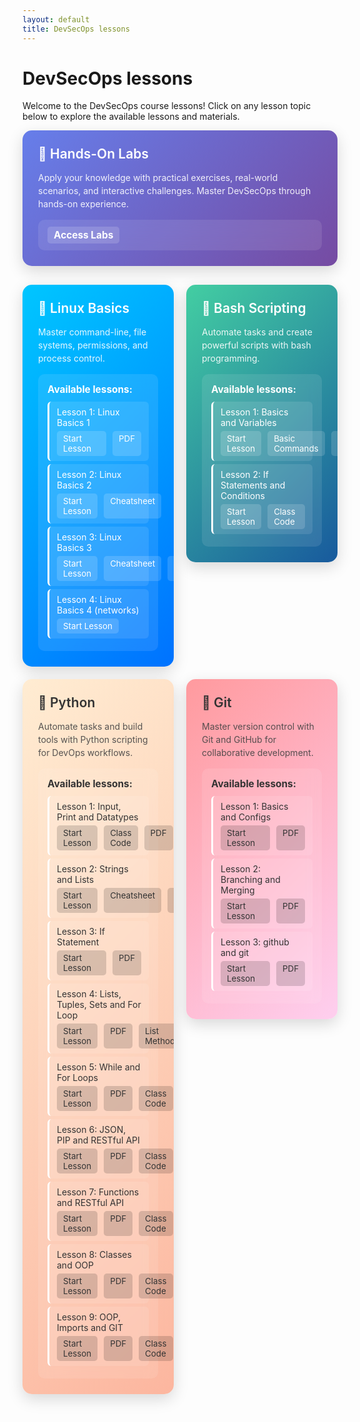 ```yaml
---
layout: default
title: DevSecOps lessons
---
```


# DevSecOps lessons

Welcome to the DevSecOps course lessons! Click on any lesson topic below to explore the available lessons and materials.

<style>
.lesson-container {
    display: grid;
    grid-template-columns: repeat(2, 1fr);
    gap: 20px;
    margin: 30px 0;
    align-items: start;
}
.lesson-card {
    background: linear-gradient(135deg, #00c6ff 0%, #0072ff 100%);
    border-radius: 15px;
    padding: 25px;
    color: white;
    transition: all 0.3s ease;
    box-shadow: 0 8px 25px rgba(0,0,0,0.15);
    position: relative;
    overflow: hidden;
    height: fit-content;
    align-self: start;
}
.lesson-card:hover {
    transform: translateY(-5px);
    box-shadow: 0 15px 35px rgba(0,0,0,0.2);
}
.lesson-card h3 {
    margin: 0 0 15px 0;
    font-size: 1.5em;
    font-weight: 600;
}
.lesson-card p {
    margin: 0;
    opacity: 0.9;
    line-height: 1.5;
}
.lesson-files {
    background: rgba(255,255,255,0.1);
    border-radius: 10px;
    padding: 15px;
    margin-top: 15px;
    backdrop-filter: blur(10px);
}
.lesson-files h4 {
    margin: 0 0 10px 0;
    font-size: 1.1em;
    color: #fff;
}
.file-list {
    list-style: none;
    padding: 0;
    margin: 0;
}
.file-list li {
    padding: 8px 12px;
    margin: 5px 0;
    background: rgba(255,255,255,0.1);
    border-radius: 6px;
    border-left: 3px solid #fff;
    transition: all 0.2s ease;
}
.file-list li:hover {
    background: rgba(255,255,255,0.2);
    transform: translateX(5px);
}
.file-list a {
    color: white;
    text-decoration: none;
    display: block;
}
.file-list a:hover {
    text-decoration: underline;
}
.lesson-links {
    display: flex;
    gap: 10px;
    margin-top: 5px;
}
.btn-link {
    background: rgba(255,255,255,0.15);
    color: #fff;
    padding: 4px 10px;
    border-radius: 5px;
    text-decoration: none;
    font-size: 0.95em;
    transition: background 0.2s;
}
.btn-link:hover {
    background: rgba(255,255,255,0.3);
    text-decoration: underline;
}
</style>

<div class="lesson-card" style="background: linear-gradient(135deg, #667eea 0%, #764ba2 100%);">
  <h3>🔬 Hands-On Labs</h3>
  <p>Apply your knowledge with practical exercises, real-world scenarios, and interactive challenges. Master DevSecOps through hands-on experience.</p>
  <div class="lesson-files">
    <a href="{{ site.baseurl }}/labs/" class="btn-link" style="font-size:1.1em; font-weight:bold;">Access Labs</a>
  </div>
</div>

<div class="lesson-container">

<!-- Linux Basics Card -->
<div class="lesson-card">
  <h3>🐧 Linux Basics</h3>
  <p>Master command-line, file systems, permissions, and process control.</p>
  <div class="lesson-files">
    <h4>Available lessons:</h4>
    <ul class="file-list">
      <li>
        <span>Lesson 1: Linux Basics 1</span>
        <div class="lesson-links">
          <a href="{{ site.baseurl }}/lessons/Linux-basics/01-linux-basics/" class="btn-link">Start Lesson</a>
          <a href="{{ site.baseurl }}/lessons/Linux-basics/01-linux-basics/lesson1.drawio.pdf" class="btn-link">PDF</a>
        </div>
      </li>
      <li>
        <span>Lesson 2: Linux Basics 2</span>
        <div class="lesson-links">
          <a href="{{ site.baseurl }}/lessons/Linux-basics/02-linux-basics/" class="btn-link">Start Lesson</a>
          <a href="{{ site.baseurl }}/lessons/Linux-basics/02-linux-basics/cheatsheet.md" class="btn-link">Cheatsheet</a>
        </div>
      </li>
      <li>
        <span>Lesson 3: Linux Basics 3</span>
        <div class="lesson-links">
          <a href="{{ site.baseurl }}/lessons/Linux-basics/03-linux-basics/" class="btn-link">Start Lesson</a>
          <a href="{{ site.baseurl }}/lessons/Linux-basics/03-linux-basics/cheatsheet.md" class="btn-link">Cheatsheet</a>
          <a href="{{ site.baseurl }}/lessons/Linux-basics/03-linux-basics/lesson3.drawio.pdf" class="btn-link">PDF</a>
        </div>
      </li>
      <li>
        <span>Lesson 4: Linux Basics 4 (networks)</span>
        <div class="lesson-links">
          <a href="{{ site.baseurl }}/lessons/Linux-basics/04-linux-basics/" class="btn-link">Start Lesson</a>
        </div>
      </li>
    </ul>
  </div>
</div>

<!-- Bash Scripting Card -->
<div class="lesson-card" style="background: linear-gradient(135deg, #43cea2 0%, #185a9d 100%);">
  <h3>📜 Bash Scripting</h3>
  <p>Automate tasks and create powerful scripts with bash programming.</p>
  <div class="lesson-files">
    <h4>Available lessons:</h4>
    <ul class="file-list">
      <li>
        <span>Lesson 1: Basics and Variables</span>
        <div class="lesson-links">
          <a href="{{ site.baseurl }}/lessons/Bash-scripting/bash-scripting-1/" class="btn-link">Start Lesson</a>
          <a href="{{ site.baseurl }}/lessons/Bash-scripting/bash-scripting-1/commands.txt" class="btn-link">Basic Commands</a>
          <a href="{{ site.baseurl }}/lessons/Bash-scripting/bash-scripting-1/demo1.sh" class="btn-link">Demo1</a>
        </div>
      </li>
      <li>
        <span>Lesson 2: If Statements and Conditions</span>
        <div class="lesson-links">
          <a href="{{ site.baseurl }}/lessons/Bash-scripting/bash-scripting-1/" class="btn-link">Start Lesson</a>
          <a href="{{ site.baseurl }}/lessons/Bash-scripting/bash-scripting-1/class-code.md" class="btn-link">Class Code</a>
        </div>
      </li>
    </ul>
  </div>
</div>

<!-- Python Card -->
<div class="lesson-card" style="background: linear-gradient(135deg, #ffecd2 0%, #fcb69f 100%); color: #333;">
  <h3 style="color: #333;">🐍 Python</h3>
  <p style="color: #444;">Automate tasks and build tools with Python scripting for DevOps workflows.</p>
  <div class="lesson-files">
    <h4 style="color: #333;">Available lessons:</h4>
    <ul class="file-list">
      <li>
        <span>Lesson 1: Input, Print and Datatypes</span>
        <div class="lesson-links">
          <a href="{{ site.baseurl }}/lessons/Python/05-python-lesson1.py/" class="btn-link" style="background: rgba(0,0,0,0.15); color: #333;">Start Lesson</a>
          <a href="https://github.com/hothaifa96/DevSecOps20/blob/main/lessons/Python/05-python-lesson1.py/class_code.py" class="btn-link" style="background: rgba(0,0,0,0.15); color: #333;">Class Code</a>
          <a href="{{ site.baseurl }}/lessons/Python/05-python-lesson1.py/python1.pdf" class="btn-link" style="background: rgba(0,0,0,0.15); color: #333;">PDF</a>
        </div>
      </li>
      <li>
        <span>Lesson 2: Strings and Lists</span>
        <div class="lesson-links">
          <a href="{{ site.baseurl }}/lessons/Python/06-python-lesson2.py/" class="btn-link" style="background: rgba(0,0,0,0.15); color: #333;">Start Lesson</a>
          <a href="{{ site.baseurl }}/lessons/Python/06-python-lesson2.py/cheatsheet.webp" class="btn-link" style="background: rgba(0,0,0,0.15); color: #333;">Cheatsheet</a>
          <a href="{{ site.baseurl }}/lessons/Python/06-python-lesson2.py/python2.pdf" class="btn-link" style="background: rgba(0,0,0,0.15); color: #333;">PDF</a>
        </div>
      </li>
      <li>
        <span>Lesson 3: If Statement</span>
        <div class="lesson-links">
          <a href="{{ site.baseurl }}/lessons/Python/07-python-lesson3.py/" class="btn-link" style="background: rgba(0,0,0,0.15); color: #333;">Start Lesson</a>
          <a href="{{ site.baseurl }}/lessons/Python/06-python-lesson2.py/python3.pdf" class="btn-link" style="background: rgba(0,0,0,0.15); color: #333;">PDF</a>
        </div>
      </li>
      <li>
        <span>Lesson 4: Lists, Tuples, Sets and For Loop</span>
        <div class="lesson-links">
          <a href="{{ site.baseurl }}/lessons/Python/08-python-lesson4.py/" class="btn-link" style="background: rgba(0,0,0,0.15); color: #333;">Start Lesson</a>
          <a href="{{ site.baseurl }}/lessons/Python/08-python-lesson4.py/python4.drawio.pdf" class="btn-link" style="background: rgba(0,0,0,0.15); color: #333;">PDF</a>
          <a href="{{ site.baseurl }}/lessons/Python/08-python-lesson4.py/list.md" class="btn-link" style="background: rgba(0,0,0,0.15); color: #333;">List Methods</a>
          <a href="{{ site.baseurl }}/lessons/Python/08-python-lesson4/class_code.py" class="btn-link" style="background: rgba(0,0,0,0.15); color: #333;">Class Code</a>
        </div>
      </li>
      <li>
        <span>Lesson 5: While and For Loops</span>
        <div class="lesson-links">
          <a href="{{ site.baseurl }}/lessons/Python/09-python-lesson5.py/" class="btn-link" style="background: rgba(0,0,0,0.15); color: #333;">Start Lesson</a>
          <a href="{{ site.baseurl }}/lessons/Python/09-python-lesson4.py/python5.drawio.pdf" class="btn-link" style="background: rgba(0,0,0,0.15); color: #333;">PDF</a>
          <a href="{{ site.baseurl }}/lessons/Python/09-python-lesson5.py/classcode.py" class="btn-link" style="background: rgba(0,0,0,0.15); color: #333;">Class Code</a>
        </div>
      </li>
      <li>
        <span>Lesson 6: JSON, PIP and RESTful API</span>
        <div class="lesson-links">
          <a href="{{ site.baseurl }}/lessons/Python/10-python-lesson6.py/" class="btn-link" style="background: rgba(0,0,0,0.15); color: #333;">Start Lesson</a>
          <a href="{{ site.baseurl }}/lessons/Python/10-python-lesson6.py/python6.drawio.pdf" class="btn-link" style="background: rgba(0,0,0,0.15); color: #333;">PDF</a>
          <a href="{{ site.baseurl }}/lessons/Python/10-python-lesson6.py/classcode.py" class="btn-link" style="background: rgba(0,0,0,0.15); color: #333;">Class Code</a>
        </div>
      </li>
      <li>
        <span>Lesson 7: Functions and RESTful API</span>
        <div class="lesson-links">
          <a href="{{ site.baseurl }}/lessons/Python/11-python-lesson7.py/" class="btn-link" style="background: rgba(0,0,0,0.15); color: #333;">Start Lesson</a>
          <a href="{{ site.baseurl }}/lessons/Python/11-python-lesson7.py/python7.pdf" class="btn-link" style="background: rgba(0,0,0,0.15); color: #333;">PDF</a>
          <a href="{{ site.baseurl }}/lessons/Python/11-python-lesson7.py/classcode.py" class="btn-link" style="background: rgba(0,0,0,0.15); color: #333;">Class Code</a>
        </div>
      </li>
      <li>
        <span>Lesson 8: Classes and OOP</span>
        <div class="lesson-links">
          <a href="{{ site.baseurl }}/lessons/Python/12-python-lesson8.py/" class="btn-link" style="background: rgba(0,0,0,0.15); color: #333;">Start Lesson</a>
          <a href="{{ site.baseurl }}/lessons/Python/12-python-lesson8.py/python8.pdf" class="btn-link" style="background: rgba(0,0,0,0.15); color: #333;">PDF</a>
          <a href="{{ site.baseurl }}/lessons/Python/12-python-lesson8.py/classcode.md" class="btn-link" style="background: rgba(0,0,0,0.15); color: #333;">Class Code</a>
        </div>
      </li>
      <li>
        <span>Lesson 9: OOP, Imports and GIT</span>
        <div class="lesson-links">
          <a href="{{ site.baseurl }}/lessons/Python/Python/13-python-lesson9.py/" class="btn-link" style="background: rgba(0,0,0,0.15); color: #333;">Start Lesson</a>
          <a href="{{ site.baseurl }}/lessons/Python/Python/13-python-lesson9.py/python9.pdf" class="btn-link" style="background: rgba(0,0,0,0.15); color: #333;">PDF</a>
          <a href="https://github.com/hothaifa96/DevSecOps20/tree/main/lessons/Python/13-python-lesson9.py/app" class="btn-link" style="background: rgba(0,0,0,0.15); color: #333;">Class Code</a>
        </div>
      </li>
    </ul>
  </div>
</div>

<!-- Git Card -->
<div class="lesson-card" style="background: linear-gradient(135deg, #ff9a9e 0%, #fecfef 100%); color: #333;">
  <h3 style="color: #333;">🔄 Git</h3>
  <p style="color: #444;">Master version control with Git and GitHub for collaborative development.</p>
  <div class="lesson-files">
    <h4 style="color: #333;">Available lessons:</h4>
    <ul class="file-list">
      <li>
        <span>Lesson 1: Basics and Configs</span>
        <div class="lesson-links">
          <a href="{{ site.baseurl }}/lessons/GIT/lesson1/" class="btn-link" style="background: rgba(0,0,0,0.15); color: #333;">Start Lesson</a>
          <a href="{{ site.baseurl }}/lessons/GIT/lesson1/GIT1.pdf" class="btn-link" style="background: rgba(0,0,0,0.15); color: #333;">PDF</a>
        </div>
      </li>
      <li>
        <span>Lesson 2: Branching and Merging</span>
        <div class="lesson-links">
          <a href="{{ site.baseurl }}/lessons/GIT/Lesson2/" class="btn-link" style="background: rgba(0,0,0,0.15); color: #333;">Start Lesson</a>
          <a href="{{ site.baseurl }}/lessons/GIT/Lesso2/Git3.drawio.pdf" class="btn-link" style="background: rgba(0,0,0,0.15); color: #333;">PDF</a>
        </div>
      </li>
      <li>
        <span>Lesson 3: github and git </span>
        <div class="lesson-links">
          <a href="{{ site.baseurl }}/lessons/GIT/Lesson3/" class="btn-link" style="background: rgba(0,0,0,0.15); color: #333;">Start Lesson</a>
          <a href="{{ site.baseurl }}/lessons/GIT/Lesson3/lesson3.pdf" class="btn-link" style="background: rgba(0,0,0,0.15); color: #333;">PDF</a>
        </div>
      </li>
    </ul>
  </div>
</div>

</div>